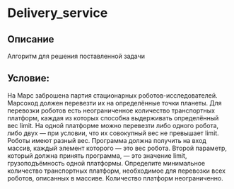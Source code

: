 # Delivery_service

## Описание
Алгоритм для решения поставленной задачи

## Условие:

На Марс заброшена партия стационарных роботов-исследователей. Марсоход должен перевезти их на определённые точки планеты.
Для перевозки роботов есть неограниченное количество транспортных платформ, каждая из которых способна выдерживать определённый вес limit. 
На одной платформе можно перевезти либо одного робота, либо двух — при условии, что их совокупный вес не превышает limit. Роботы имеют разный вес.
Программа должна получить на вход массив, каждый элемент которого — это вес робота. 
Второй параметр, который должна принять программа, — это значение limit, грузоподъёмность одной платформы.
Определите минимальное количество транспортных платформ, необходимое для перевозки всех роботов, описанных в массиве.
Количество платформ неограниченно.
 
